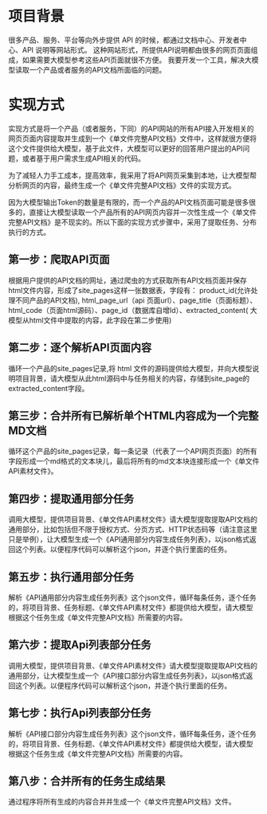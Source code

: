 # 项目背景

很多产品、服务、平台等向外步提供 API 的时候，都通过文档中心、开发者中心、API 说明等网站形式。
这种网站形式，所提供API说明都由很多的网页页面组成，如果需要大模型参考这些API页面就很不方便。
我要开发一个工具，解决大模型读取一个产品或者服务的API文档所面临的问题。

# 实现方式

实现方式是将一个产品（或者服务，下同）的API网站的所有API接入开发相关的网页页面内容提取并生成到一个《单文件完整API文档》文件中，这样就很方便将这个文件提供给大模型，基于此文件，大模型可以更好的回答用户提出的API问题，或者基于用户需求生成API相关的代码。

为了减轻人力手工成本，提高效率，我采用了将API网页采集到本地，让大模型帮分析网页的内容，最终生成一个《单文件完整API文档》文件的实现方式。

因为大模型输出Token的数量是有限的，而一个产品的API文档页面可能是很多很多的，直接让大模型读取一个产品所有的API网页内容并一次性生成一个《单文件完整API文档》是不现实的。所以下面的实现方式步骤中，采用了提取任务、分布执行的方式。

## 第一步：爬取API页面

根据用户提供的API文档的网址，通过爬虫的方式获取所有API文档页面并保存html文件内容，形成了site_pages这样一张数据表，字段有：
product_id(允许处理不同产品的API文档),
html_page_url（api 页面url）、page_title（页面标题）、html_code（页面html源码）、page_id（数据库自增Id）、extracted_content(
大模型从html文件中提取的内容，此字段在第二步使用)

## 第二步：逐个解析API页面内容

循环一个产品的site_pages记录,将 html 文件的源码提供给大模型，并向大模型说明项目背景，请大模型从此html源码中与任务相关的内容，存储到site_page的extracted_content字段。

## 第三步：合并所有已解析单个HTML内容成为一个完整MD文档

循环这个产品的site_pages记录，每一条记录（代表了一个API网页页面）的所有字段形成一个md格式的文本块儿，最后将所有的md文本块连接形成一个《单文件API素材文件》。

## 第四步：提取通用部分任务

调用大模型，提供项目背景、《单文件API素材文件》请大模型提取提取API文档的通用部分，比如包括但不限于授权方式、分页方式、HTTP状态码等（请注意这里只是举例），让大模型生成一个《API通用部分内容生成任务列表》，以json格式返回这个列表。以便程序代码可以解析这个json，并逐个执行里面的任务。

## 第五步：执行通用部分任务

解析《API通用部分内容生成任务列表》这个json文件，循环每条任务，逐个任务的，将项目背景、任务标题、《单文件API素材文件》都提供给大模型，请大模型根据这个任务生成《单文件完整API文档》所需要的内容。

## 第六步：提取Api列表部分任务

调用大模型，提供项目背景、《单文件API素材文件》请大模型提取提取API文档的通用部分，让大模型生成一个《API接口部分内容生成任务列表》，以json格式返回这个列表。以便程序代码可以解析这个json，并逐个执行里面的任务。

## 第七步：执行Api列表部分任务

解析《API接口部分内容生成任务列表》这个json文件，循环每条任务，逐个任务的，将项目背景、任务标题、《单文件API素材文件》都提供给大模型，请大模型根据这个任务生成《单文件完整API文档》所需要的内容。

## 第八步：合并所有的任务生成结果

通过程序将所有生成的内容合并并生成一个《单文件完整API文档》文件。
